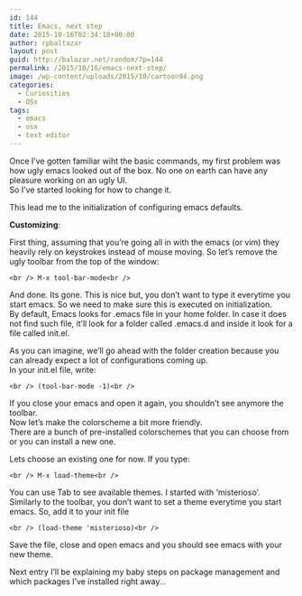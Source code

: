 ```yaml
---
id: 144
title: Emacs, next step
date: 2015-10-16T02:34:18+00:00
author: rpbaltazar
layout: post
guid: http://balazar.net/random/?p=144
permalink: /2015/10/16/emacs-next-step/
image: /wp-content/uploads/2015/10/cartoon94.png
categories:
  - Curiosities
  - OSx
tags:
  - emacs
  - osx
  - text editor
---
```

Once I&#8217;ve gotten familiar wiht the basic commands, my first problem was how ugly emacs looked out of the box. No one on earth can have any pleasure working on an ugly UI.  
So I&#8217;ve started looking for how to change it.

This lead me to the initialization of configuring emacs defaults.

<!--more-->

**Customizing**:

First thing, assuming that you&#8217;re going all in with the emacs (or vim) they heavily rely on keystrokes instead of mouse moving. So let&#8217;s remove the ugly toolbar from the top of the window:

`<br />
M-x tool-bar-mode<br />
` 

And done. Its gone. This is nice but, you don&#8217;t want to type it everytime you start emacs. So we need to make sure this is executed on initialization.  
By default, Emacs looks for .emacs file in your home folder. In case it does not find such file, it&#8217;ll look for a folder called .emacs.d and inside it look for a file called init.el.

As you can imagine, we&#8217;ll go ahead with the folder creation because you can already expect a lot of configurations coming up.  
In your init.el file, write:

`<br />
(tool-bar-mode -1)<br />
` 

If you close your emacs and open it again, you shouldn&#8217;t see anymore the toolbar.  
Now let&#8217;s make the colorscheme a bit more friendly.  
There are a bunch of pre-installed colorschemes that you can choose from or you can install a new one.

Lets choose an existing one for now. If you type:

`<br />
M-x load-theme<br />
` 

You can use Tab to see available themes. I started with &#8216;misterioso&#8217;.  
Similarly to the toolbar, you don&#8217;t want to set a theme everytime you start emacs. So, add it to your init file

`<br />
(load-theme 'misterioso)<br />
` 

Save the file, close and open emacs and you should see emacs with your new theme.

Next entry I&#8217;ll be explaining my baby steps on package management and which packages I&#8217;ve installed right away&#8230;